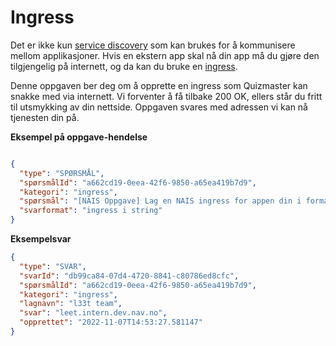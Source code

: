# Ingress

Det er ikke kun [service discovery](service-discovery.md) som kan brukes for å kommunisere mellom applikasjoner.
Hvis en ekstern app skal nå din app må du gjøre den tilgjengelig på internett, og da kan du bruke en [ingress](https://docs.nais.io/workloads/reference/environments/).

Denne oppgaven ber deg om å opprette en ingress som Quizmaster kan snakke med via internett.
Vi forventer å få tilbake 200 OK, ellers står du fritt til utsmykking av din nettside.
Oppgaven svares med adressen vi kan nå tjenesten din på.

**Eksempel på oppgave-hendelse**

```json

{
  "type": "SPØRSMÅL",
  "spørsmålId": "a662cd19-0eea-42f6-9850-a65ea419b7d9",
  "kategori": "ingress",
  "spørsmål": "[NAIS Oppgave] Lag en NAIS ingress for appen din i formatet: <app navn>.intern.dev.nav.no. Send oss din nye ingress som svar, vi forventer at den svarer med 200 ok.)",
  "svarformat": "ingress i string"
}
```

**Eksempelsvar**

``` json
{
  "type": "SVAR",
  "svarId": "db99ca84-07d4-4720-8841-c80786ed8cfc",
  "spørsmålId": "a662cd19-0eea-42f6-9850-a65ea419b7d9",
  "kategori": "ingress",
  "lagnavn": "l33t team",
  "svar": "leet.intern.dev.nav.no",
  "opprettet": "2022-11-07T14:53:27.581147"
}
```
